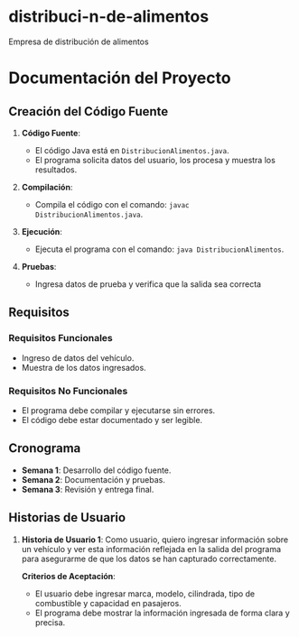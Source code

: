 # distribuci-n-de-alimentos
Empresa de distribución de alimentos

# Documentación del Proyecto

## Creación del Código Fuente

1. **Código Fuente**:
   - El código Java está en `DistribucionAlimentos.java`.
   - El programa solicita datos del usuario, los procesa y muestra los resultados.

2. **Compilación**:
   - Compila el código con el comando: `javac DistribucionAlimentos.java`.

3. **Ejecución**:
   - Ejecuta el programa con el comando: `java DistribucionAlimentos`.

4. **Pruebas**:
   - Ingresa datos de prueba y verifica que la salida sea correcta

## Requisitos

### Requisitos Funcionales
- Ingreso de datos del vehículo.
- Muestra de los datos ingresados.

### Requisitos No Funcionales
- El programa debe compilar y ejecutarse sin errores.
- El código debe estar documentado y ser legible.

## Cronograma

- **Semana 1**: Desarrollo del código fuente.
- **Semana 2**: Documentación y pruebas.
- **Semana 3**: Revisión y entrega final.

## Historias de Usuario

1. **Historia de Usuario 1**: Como usuario, quiero ingresar información sobre un vehículo y ver esta información reflejada en la salida del programa para asegurarme de que los datos se han capturado correctamente.

   **Criterios de Aceptación**:
   - El usuario debe ingresar marca, modelo, cilindrada, tipo de combustible y capacidad en pasajeros.
   - El programa debe mostrar la información ingresada de forma clara y precisa.
